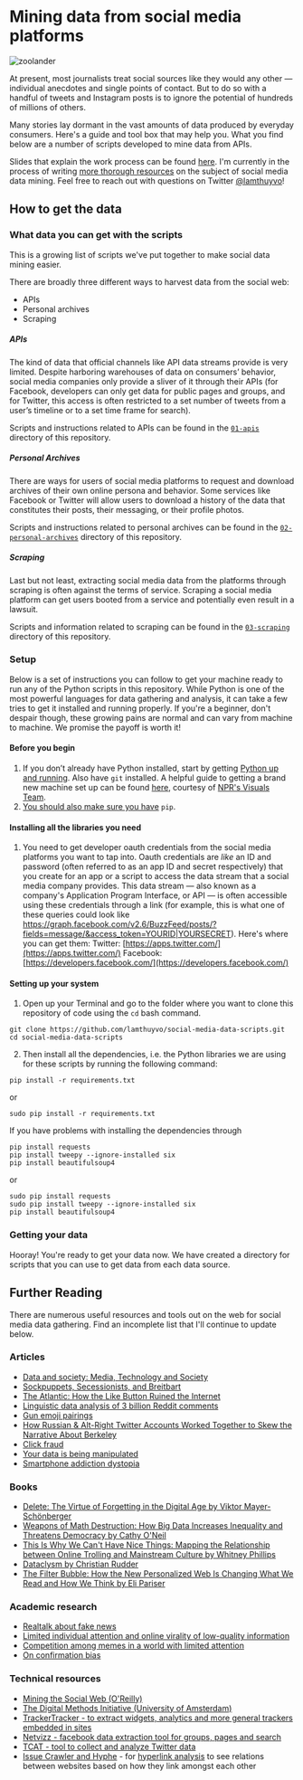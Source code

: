 # Mining data from social media platforms

![zoolander](https://cloud.githubusercontent.com/assets/3769472/23493747/11c76c1a-fedc-11e6-8b61-8da18bc72779.gif)


At present, most journalists treat social sources like they would any other — individual anecdotes and single points of contact. But to do so with a handful of tweets and Instagram posts is to ignore the potential of hundreds of millions of others.

Many stories lay dormant in the vast amounts of data produced by everyday consumers. Here's a guide and tool box that may help you. What you find below are a number of scripts developed to mine data from APIs.

Slides that explain the work process can be found [here](https://docs.google.com/presentation/d/1gVPa2cnjNZI4YnLDXDkcQSMa61r8n7MiVGdzjRZEyr4/edit?usp=sharing). I'm currently in the process of writing [more thorough resources](https://docs.google.com/document/d/1gXKdILpTmwzvn5w7mj7NgN55zT668xrM1wNjCYJG3Mw/edit?usp=sharing) on the subject of social media data mining. Feel free to reach out with questions on Twitter [@lamthuyvo](https://twitter.com/lamthuyvo)!

## How to get the data

### What data you can get with the scripts

This is a growing list of scripts we've put together to make social data mining easier.

There are broadly three different ways to harvest data from the social web:
* APIs
* Personal archives
* Scraping

##### APIs
The kind of data that official channels like API data streams provide is very limited. Despite harboring warehouses of data on consumers’ behavior, social media companies only provide a sliver of it through their APIs (for Facebook, developers can only get data for public pages and groups, and for Twitter, this access is often restricted to a set number of tweets from a user’s timeline or to a set time frame for search).

Scripts and instructions related to APIs can be found in the [`01-apis`](https://github.com/lamthuyvo/social-media-data-scripts/tree/master/01-apis) directory of this repository.

##### Personal Archives
There are ways for users of social media platforms to request and download archives of their own online persona and behavior. Some services like Facebook or Twitter will allow users to download a history of the data that constitutes their posts, their messaging, or their profile photos.

Scripts and instructions related to personal archives can be found in the [`02-personal-archives`](https://github.com/lamthuyvo/social-media-data-scripts/tree/master/02-personal-archives/) directory of this repository.

##### Scraping
Last but not least, extracting social media data from the platforms through scraping is often against the terms of service. Scraping a social media platform can get users booted from a service and potentially even result in a lawsuit.

Scripts and information related to scraping can be found in the [`03-scraping`](https://github.com/lamthuyvo/social-media-data-scripts/tree/master/03-scraping/) directory of this repository.

### Setup

Below is a set of instructions you can follow to get your machine ready to run any of the Python scripts in this repository. While Python is one of the most powerful languages for data gathering and analysis, it can take a few tries to get it installed and running properly. If you're a beginner, don't despair though, these growing pains are normal and can vary from machine to machine. We promise the payoff is worth it!

#### Before you begin

1. If you don’t already have Python installed, start by getting [Python up and running](http://docs.python-guide.org/en/latest/starting/installation/). Also have `git` installed. A helpful guide to getting a brand new machine set up can be found [here](http://blog.apps.npr.org/2013/06/06/how-to-setup-a-developers-environment.html), courtesy of [NPR's Visuals Team](https://twitter.com/nprviz).
2. [You should also make sure you have](https://pip.pypa.io/en/stable/installing/) `pip`.


#### Installing all the libraries you need

1. You need to get developer oauth credentials from the social media platforms you want to tap into. Oauth credentials are _like_ an ID and password (often referred to as an app ID and secret respectively) that you create for an app or a script to access the data stream that a social media company provides. This data stream — also known as a company's Application Program Interface, or API — is often accessible using these credentials through a link (for example, this is what one of these queries could look like https://graph.facebook.com/v2.6/BuzzFeed/posts/?fields=message/&access_token=YOURID|YOURSECRET). Here's where you can get them:
Twitter: [https://apps.twitter.com/](https://apps.twitter.com/)
Facebook: [https://developers.facebook.com/](https://developers.facebook.com/)

####  Setting up your system
1. Open up your Terminal and go to the folder where you want to clone this repository of code using the `cd` bash command.
```
git clone https://github.com/lamthuyvo/social-media-data-scripts.git
cd social-media-data-scripts
```
2. Then install all the dependencies, i.e. the Python libraries we are using for these scripts by running the following command:
```
pip install -r requirements.txt
```
or
```
sudo pip install -r requirements.txt
```
If you have problems with installing the dependencies through
```
pip install requests
pip install tweepy --ignore-installed six
pip install beautifulsoup4
```
or
```
sudo pip install requests
sudo pip install tweepy --ignore-installed six
pip install beautifulsoup4
```

### Getting your data

Hooray! You're ready to get your data now. We have created a directory for scripts that you can use to get data from each data source.

## Further Reading
There are numerous useful resources and tools out on the web for social media data gathering. Find an incomplete list that I'll continue to update below.


### Articles
* [Data and society: Media, Technology and Society](https://points.datasociety.net/media-technology-politics-258f4cfce87c)   
* [Sockpuppets, Secessionists, and Breitbart](https://medium.com/data-for-democracy/sockpuppets-secessionists-and-breitbart-7171b1134cd5)
* [The Atlantic: How the Like Button Ruined the Internet](https://www.theatlantic.com/technology/archive/2017/03/how-the-like-button-ruined-the-internet/519795/)
* [Linguistic data analysis of 3 billion Reddit comments](https://qz.com/1056319/what-is-the-alt-right-a-linguistic-data-analysis-of-3-billion-reddit-comments-shows-a-disparate-group-that-is-quickly-uniting/)
* [Gun emoji pairings](https://www.lexicalitems.com/blog/gun-emoji-pairings)
* [How Russian & Alt-Right Twitter Accounts Worked Together to Skew the Narrative About Berkeley](https://arcdigital.media/how-russian-alt-right-twitter-accounts-worked-together-to-skew-the-narrative-about-berkeley-f03a3d04ac5d)
* [Click fraud](https://www.bloomberg.com/features/2015-click-fraud/)
* [Your data is being manipulated](https://points.datasociety.net/your-data-is-being-manipulated-a7e31a83577b)
* [Smartphone addiction dystopia](https://www.theguardian.com/technology/2017/oct/05/smartphone-addiction-silicon-valley-dystopia)

### Books
* [Delete: The Virtue of Forgetting in the Digital Age by Viktor Mayer-Schönberger](https://www.amazon.com/Delete-Virtue-Forgetting-Digital-Age/dp/0691150362)
* [Weapons of Math Destruction: How Big Data Increases Inequality and Threatens Democracy by Cathy O'Neil](https://www.amazon.com/Weapons-Math-Destruction-Increases-Inequality/dp/0553418815/ref=pd_sim_14_35?_encoding=UTF8&psc=1&refRID=4NBJEE7XYFHFM2F27F4W)
* [This Is Why We Can't Have Nice Things: Mapping the Relationship between Online Trolling and Mainstream Culture by Whitney Phillips](https://www.amazon.com/This-Cant-Have-Nice-Things/dp/0262529874/ref=sr_1_1?s=books&ie=UTF8&qid=1507837769&sr=1-1&keywords=why+we+can%27t+have+nice+things+whitney)
* [Dataclysm by Christian Rudder](https://www.amazon.com/Dataclysm-Identity-What-Online-Offline-Selves/dp/0385347391/ref=sr_1_1?s=books&ie=UTF8&qid=1507837671&sr=1-1&keywords=dataclysm)
* [The Filter Bubble: How the New Personalized Web Is Changing What We Read and How We Think by Eli Pariser](https://www.amazon.com/Filter-Bubble-Personalized-Changing-Think/dp/0143121235)

### Academic research
* [Realtalk about fake news](https://www.yalelawjournal.org/forum/real-talk-about-fake-news)
* [Limited individual attention and online virality of low-quality information](http://www.readcube.com/articles/10.1038/s41562-017-0132)
* [Competition among memes in a world with limited attention](http://www.readcube.com/articles/10.1038/srep00335)
* [On confirmation bias](http://citeseerx.ist.psu.edu/viewdoc/download?doi=10.1.1.130.933&rep=rep1&type=pdf)

### Technical resources
* [Mining the Social Web (O'Reilly)](http://shop.oreilly.com/product/0636920010203.do)
* [The Digital Methods Initiative (University of Amsterdam)](https://wiki.digitalmethods.net/Dmi/ToolDatabase)
* [TrackerTracker - to extract widgets, analytics and more general trackers embedded in sites](https://wiki.digitalmethods.net/Dmi/ToolTrackerTracker)
* [Netvizz - facebook data extraction tool for groups, pages and search](https://wiki.digitalmethods.net/Dmi/ToolNetvizz)
* [TCAT - tool to collect and analyze Twitter data](https://wiki.digitalmethods.net/Dmi/ToolDmiTcat)
* [Issue Crawler and Hyphe](https://wiki.digitalmethods.net/Dmi/ToolIssueCrawler) - for [hyperlink analysis](http://hyphe.medialab.sciences-po.fr/) to see relations between websites based on how they link amongst each other
